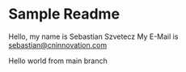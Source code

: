 # Sample Readme

Hello, my name is Sebastian Szvetecz
My E-Mail is sebastian@cninnovation.com

Hello world from main branch
